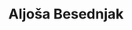 ---
SICRIS: null
draft: false
fixName: aljoša_besednjak
lab: null
labPos: null
location: R2.32 - Vzdrževalci
mailInfo: aljosa.besednjak@fri.uni-lj.si
officeHours: null
profName: Aljoša Besednjak
profTitle: Vzdrževalec
telephoneInfo: null
title: Aljoša Besednjak
---